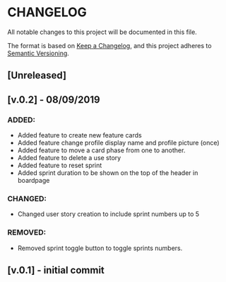 # CHANGELOG

All notable changes to this project will be documented in this file.

The format is based on [Keep a Changelog](https://keepachangelog.com/en/1.0.0/),
and this project adheres to [Semantic Versioning](https://semver.org/spec/v2.0.0.html).

## [Unreleased]

## [v.0.2] - 08/09/2019

### ADDED:

- Added feature to create new feature cards
- Added feature change profile display name and profile picture (once)
- Added feature to move a card phase from one to another.
- Added feature to delete a use story
- Added feature to reset sprint
- Added sprint duration to be shown on the top of the header in boardpage

### CHANGED:

- Changed user story creation to include sprint numbers up to 5

### REMOVED:

- Removed sprint toggle button to toggle sprints numbers.

## [v.0.1] - initial commit
